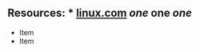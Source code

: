 **Resources:**
    * [linux.com](https://www.kernel.org/)
*one*
**one**
***one***
---------------
* Item
* Item
